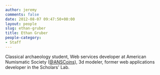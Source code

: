 ```yaml
---
author: jeremy
comments: false
date: 2012-08-07 09:47:50+00:00
layout: people
slug: ethan-gruber
title: Ethan Gruber
people-category:
- Staff
---
```


Classical archaeology student, Web services developer at American Numismatic Society ([@ANSCoins](https://twitter.com/#!/ANSCoins)), 3d modeler, former web applications developer in the Scholars' Lab.

